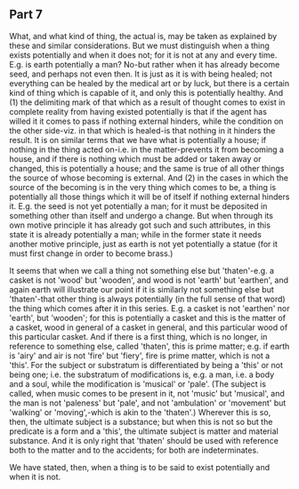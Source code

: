 ## Part 7

What, and what kind of thing, the actual is, may be taken as explained by these and similar considerations.
But we must distinguish when a thing exists potentially and when it does not; for it is not at any and every time.
E.g.
is earth potentially a man?
No-but rather when it has already become seed, and perhaps not even then.
It is just as it is with being healed; not everything can be healed by the medical art or by luck, but there is a certain kind of thing which is capable of it, and only this is potentially healthy.
And (1) the delimiting mark of that which as a result of thought comes to exist in complete reality from having existed potentially is that if the agent has willed it it comes to pass if nothing external hinders, while the condition on the other side-viz.
in that which is healed-is that nothing in it hinders the result.
It is on similar terms that we have what is potentially a house; if nothing in the thing acted on-i.e.
in the matter-prevents it from becoming a house, and if there is nothing which must be added or taken away or changed, this is potentially a house; and the same is true of all other things the source of whose becoming is external.
And (2) in the cases in which the source of the becoming is in the very thing which comes to be, a thing is potentially all those things which it will be of itself if nothing external hinders it.
E.g.
the seed is not yet potentially a man; for it must be deposited in something other than itself and undergo a change.
But when through its own motive principle it has already got such and such attributes, in this state it is already potentially a man; while in the former state it needs another motive principle, just as earth is not yet potentially a statue (for it must first change in order to become brass.)

It seems that when we call a thing not something else but 'thaten'-e.g.
a casket is not 'wood' but 'wooden', and wood is not 'earth' but 'earthen', and again earth will illustrate our point if it is similarly not something else but 'thaten'-that other thing is always potentially (in the full sense of that word) the thing which comes after it in this series.
E.g.
a casket is not 'earthen' nor 'earth', but 'wooden'; for this is potentially a casket and this is the matter of a casket, wood in general of a casket in general, and this particular wood of this particular casket.
And if there is a first thing, which is no longer, in reference to something else, called 'thaten', this is prime matter; e.g.
if earth is 'airy' and air is not 'fire' but 'fiery', fire is prime matter, which is not a 'this'.
For the subject or substratum is differentiated by being a 'this' or not being one; i.e.
the substratum of modifications is, e.g.
a man, i.e.
a body and a soul, while the modification is 'musical' or 'pale'.
(The subject is called, when music comes to be present in it, not 'music' but 'musical', and the man is not 'paleness' but 'pale', and not 'ambulation' or 'movement' but 'walking' or 'moving',-which is akin to the 'thaten'.)
Wherever this is so, then, the ultimate subject is a substance; but when this is not so but the predicate is a form and a 'this', the ultimate subject is matter and material substance.
And it is only right that 'thaten' should be used with reference both to the matter and to the accidents; for both are indeterminates.

We have stated, then, when a thing is to be said to exist potentially and when it is not.

